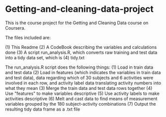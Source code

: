 # Getting-and-cleaning-data-project

This is the course project for the Getting and Cleaning Data course on Coursera.

The files included are:

(1) This Readme
(2) A CodeBook describing the variables and calculations done
(3) A script run_analysis.R, which converts raw training and test data into a tidy data set, which is
(4) tidy.txt

The run_analysis.R script does the following things:
(1) Load in train data and test data
(2) Load in features (which indicates the variables in train data and test data), data regarding which of 30 subjects and 6 activities were involved in each row, and activity label data translating activity numbers into what they mean
(3) Merge the train data and test data rows together
(4) Use "features" to make variables descriptive
(5) Use activity labels to make activities descriptive
(6) Melt and cast data to find means of measurement variables grouped by the 180 subject-activity combinations
(7) Output the resulting tidy data frame as a .txt file
